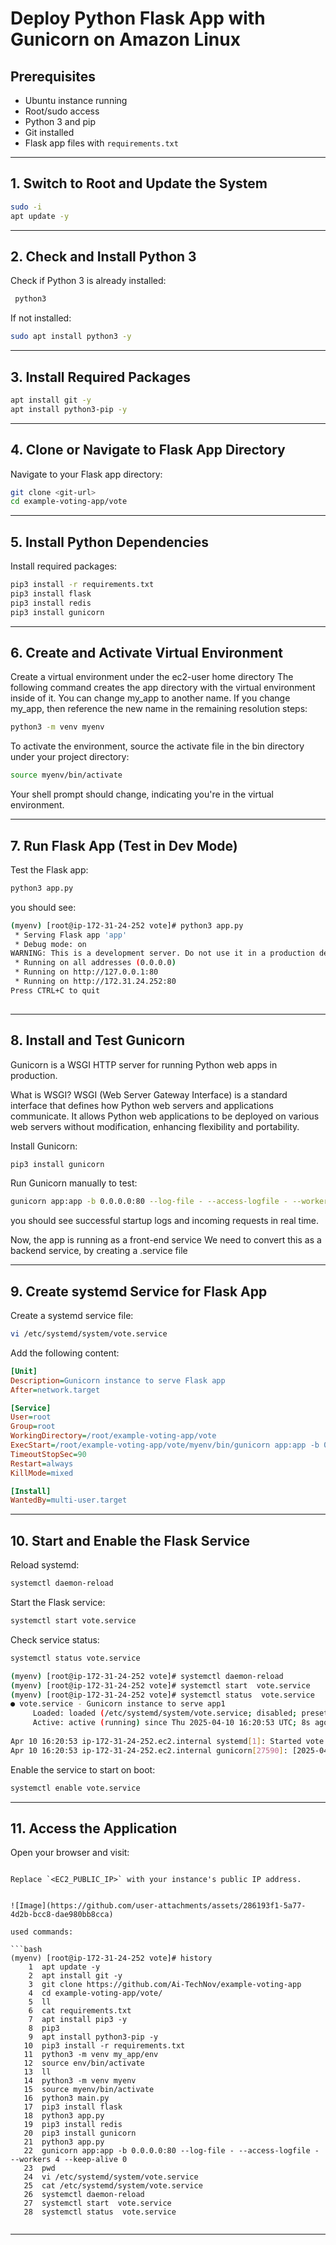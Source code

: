 
# **Deploy Python Flask App with Gunicorn on Amazon Linux**

## **Prerequisites**

- Ubuntu instance running
- Root/sudo access
- Python 3 and pip
- Git installed
- Flask app files with `requirements.txt`

---

## **1. Switch to Root and Update the System**

```bash
sudo -i
apt update -y
```

---

## **2. Check and Install Python 3**

Check if Python 3 is already installed:

```bash
 python3
```

If not installed:

```bash
sudo apt install python3 -y
```

---

## **3. Install Required Packages**

```bash
apt install git -y
apt install python3-pip -y
```

---

## **4. Clone or Navigate to Flask App Directory**

Navigate to your Flask app directory:

```bash
git clone <git-url>
cd example-voting-app/vote
```

---

## **5. Install Python Dependencies**

Install required packages:

```bash
pip3 install -r requirements.txt
pip3 install flask
pip3 install redis
pip3 install gunicorn
```

---

## **6. Create and Activate Virtual Environment**

Create a virtual environment under the ec2-user home directory
The following command creates the app directory with the virtual environment inside of it. You can change my_app to another name.
If you change my_app, then reference the new name in the remaining resolution steps:

```bash
python3 -m venv myenv
```

To activate the environment, source the activate file in the bin directory under your project directory:

```bash
source myenv/bin/activate
```
Your shell prompt should change, indicating you're in the virtual environment.

---

## **7. Run Flask App (Test in Dev Mode)**

Test the Flask app:

```bash
python3 app.py
```
you should see:

```bash
(myenv) [root@ip-172-31-24-252 vote]# python3 app.py
 * Serving Flask app 'app'
 * Debug mode: on
WARNING: This is a development server. Do not use it in a production deployment. Use a production WSGI server instead.
 * Running on all addresses (0.0.0.0)
 * Running on http://127.0.0.1:80
 * Running on http://172.31.24.252:80
Press CTRL+C to quit
 
```

---

## **8. Install and Test Gunicorn**

Gunicorn is a WSGI HTTP server for running Python web apps in production.

What is WSGI?
WSGI (Web Server Gateway Interface) is a standard interface that defines how Python web servers and applications communicate.
It allows Python web applications to be deployed on various web servers without modification, enhancing flexibility and portability.

Install Gunicorn:


```bash
pip3 install gunicorn
```

Run Gunicorn manually to test:

```bash
gunicorn app:app -b 0.0.0.0:80 --log-file - --access-logfile - --workers 4 --keep-alive 0
```

you should see successful startup logs and incoming requests in real time.

Now, the app is running as a front-end service
We need to convert this as a backend service, by creating a .service file 

---

## **9. Create systemd Service for Flask App**

Create a systemd service file:

```bash
vi /etc/systemd/system/vote.service
```

Add the following content:

```ini
[Unit]
Description=Gunicorn instance to serve Flask app
After=network.target

[Service]
User=root
Group=root
WorkingDirectory=/root/example-voting-app/vote
ExecStart=/root/example-voting-app/vote/myenv/bin/gunicorn app:app -b 0.0.0.0:80 --log-file - --access-logfile - --workers 4 --keep-alive 0
TimeoutStopSec=90
Restart=always
KillMode=mixed

[Install]
WantedBy=multi-user.target
```

---

## **10. Start and Enable the Flask Service**

Reload systemd:

```bash
systemctl daemon-reload
```

Start the Flask service:

```bash
systemctl start vote.service
```

Check service status:

```bash
systemctl status vote.service
```

```bash
(myenv) [root@ip-172-31-24-252 vote]# systemctl daemon-reload
(myenv) [root@ip-172-31-24-252 vote]# systemctl start  vote.service
(myenv) [root@ip-172-31-24-252 vote]# systemctl status  vote.service
● vote.service - Gunicorn instance to serve app1
     Loaded: loaded (/etc/systemd/system/vote.service; disabled; preset: disabled)
     Active: active (running) since Thu 2025-04-10 16:20:53 UTC; 8s ago
   
Apr 10 16:20:53 ip-172-31-24-252.ec2.internal systemd[1]: Started vote.service - Gunicorn instance to serve app1.
Apr 10 16:20:53 ip-172-31-24-252.ec2.internal gunicorn[27590]: [2025-04-10 16:20:53 +0000] [27590] [INFO] Starting gunicorn 23.0>

```

Enable the service to start on boot:

```bash
systemctl enable vote.service
```

---

## **11. Access the Application**

Open your browser and visit:
```

Replace `<EC2_PUBLIC_IP>` with your instance's public IP address.


![Image](https://github.com/user-attachments/assets/286193f1-5a77-4d2b-bcc8-dae980bb8cca)

used commands:

```bash
(myenv) [root@ip-172-31-24-252 vote]# history
    1  apt update -y
    2  apt install git -y
    3  git clone https://github.com/Ai-TechNov/example-voting-app
    4  cd example-voting-app/vote/
    5  ll
    6  cat requirements.txt
    7  apt install pip3 -y
    8  pip3
    9  apt install python3-pip -y
   10  pip3 install -r requirements.txt
   11  python3 -m venv my_app/env
   12  source env/bin/activate
   13  ll
   14  python3 -m venv myenv
   15  source myenv/bin/activate
   16  python3 main.py
   17  pip3 install flask
   18  python3 app.py
   19  pip3 install redis
   20  pip3 install gunicorn
   21  python3 app.py
   22  gunicorn app:app -b 0.0.0.0:80 --log-file - --access-logfile - --workers 4 --keep-alive 0
   23  pwd
   24  vi /etc/systemd/system/vote.service
   25  cat /etc/systemd/system/vote.service
   26  systemctl daemon-reload
   27  systemctl start  vote.service
   28  systemctl status  vote.service
   

```
---

